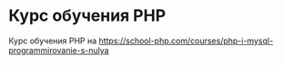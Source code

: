 # Курс обучения PHP
Курс обучения PHP на https://school-php.com/courses/php-i-mysql-programmirovanie-s-nulya
